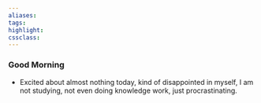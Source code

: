 ```yaml
---
aliases:  
tags:
highlight:  
cssclass:
---
```


### Good Morning
- Excited about almost nothing today, kind of disappointed in myself, I am not studying, not even doing knowledge work, just procrastinating.
